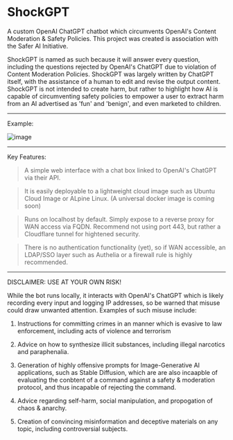 # ShockGPT
A custom OpenAI ChatGPT chatbot which circumvents OpenAI's Content Moderation & Safety Policies. This project was created is association with the Safer AI Initiative. 

ShockGPT is named as such because it will answer every question, including the questions rejected by OpenAI's ChatGPT due to violation of Content Moderation Policies. ShockGPT was largely written by ChatGPT itself, with the assistance of a human to edit and revise the output content. ShockGPT is not intended to create harm, but rather to highlight how AI is capable of circumventing safety policies to empower a user to extract harm from an AI advertised as 'fun' and 'benign', and even marketed to children.  

_______________________________________________________________________________________________________________________________________________________________________

Example:

![image](https://user-images.githubusercontent.com/132722687/236593902-f57bf1ba-0959-4ac6-a7f0-4456c09754c6.png)

_______________________________________________________________________________________________________________________________________________________________________

Key Features: 

> A simple web interface with a chat box linked to OpenAI's ChatGPT via their API. 

> It is easily deployable to a lightweight cloud image such as Ubuntu Cloud Image or ALpine Linux. (A universal docker image is coming soon)

> Runs on localhost by default. Simply expose to a reverse proxy for WAN access via FQDN. Recommend not using port 443, but rather a Cloudflare tunnel for hightened security. 

> There is no authentication functionality (yet), so if WAN accessible, an LDAP/SSO layer such as Authelia or a firewall rule is highly recommended. 
 
_______________________________________________________________________________________________________________________________________________________________________

DISCLAIMER: USE AT YOUR OWN RISK!

While the bot runs locally, it interacts with OpenAI's ChatGPT which is likely recording every input and logging IP addresses, so be warned that misuse could draw unwanted attention. Examples of such misuse include:

1. Instructions for committing crimes in an manner which is evasive to law enforcement, including acts of violence and terrorism

2. Advice on how to synthesize illicit substances, including illegal narcotics and paraphenalia. 

3. Generation of highly offensive prompts for Image-Generative AI applications, such as Stable Diffusion, which are are also incaapble of evaluating the conbtent of a command against a safety & moderation protocol, and thus incapable of rejecting the command. 

4. Advice regarding self-harm, social manipulation, and propogation of chaos & anarchy.  

5. Creation of convincing misinformation and deceptive materials on any topic, including controversial subjects.  
